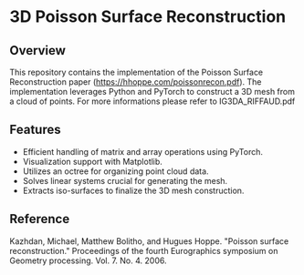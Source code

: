 # 3D Poisson Surface Reconstruction

## Overview
This repository contains the implementation of the Poisson Surface Reconstruction paper (https://hhoppe.com/poissonrecon.pdf). The implementation leverages Python and PyTorch to construct a 3D mesh from a cloud of points.
For more informations please refer to IG3DA_RIFFAUD.pdf

## Features
- Efficient handling of matrix and array operations using PyTorch.
- Visualization support with Matplotlib.
- Utilizes an octree for organizing point cloud data.
- Solves linear systems crucial for generating the mesh.
- Extracts iso-surfaces to finalize the 3D mesh construction.

## Reference

Kazhdan, Michael, Matthew Bolitho, and Hugues Hoppe. "Poisson surface reconstruction." Proceedings of the fourth Eurographics symposium on Geometry processing. Vol. 7. No. 4. 2006.
